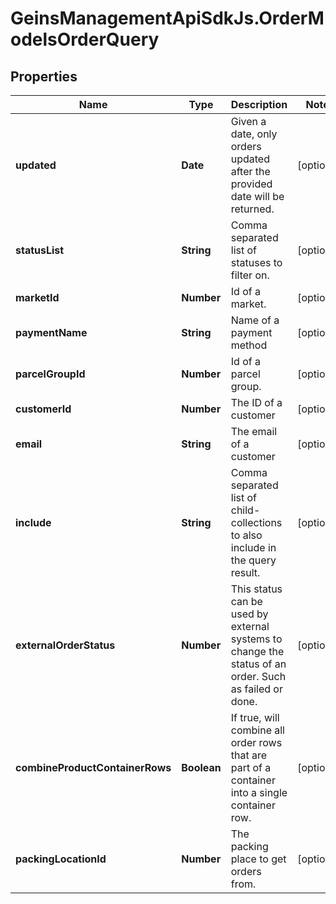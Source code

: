 # GeinsManagementApiSdkJs.OrderModelsOrderQuery

## Properties

Name | Type | Description | Notes
------------ | ------------- | ------------- | -------------
**updated** | **Date** | Given a date, only orders updated after the provided date will be returned. | [optional] 
**statusList** | **String** | Comma separated list of statuses to filter on. | [optional] 
**marketId** | **Number** | Id of a market. | [optional] 
**paymentName** | **String** | Name of a payment method | [optional] 
**parcelGroupId** | **Number** | Id of a parcel group. | [optional] 
**customerId** | **Number** | The ID of a customer | [optional] 
**email** | **String** | The email of a customer | [optional] 
**include** | **String** | Comma separated list of child-collections to also include in the query result. | [optional] 
**externalOrderStatus** | **Number** | This status can be used by external systems to change the status of an order. Such as failed or done. | [optional] 
**combineProductContainerRows** | **Boolean** | If true, will combine all order rows that are part of a container into a single container row. | [optional] 
**packingLocationId** | **Number** | The packing place to get orders from. | [optional] 


